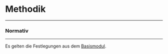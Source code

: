 # Methodik 

---
### Normativ
---

Es gelten die Festlegungen aus dem [Basismodul](https://simplifier.net/guide/implementierungsleitfadenisik-basismodul/I-markdown-UebergreifendeFestlegungen-UebergreifendeFestlegungen-Methodik?version=current).